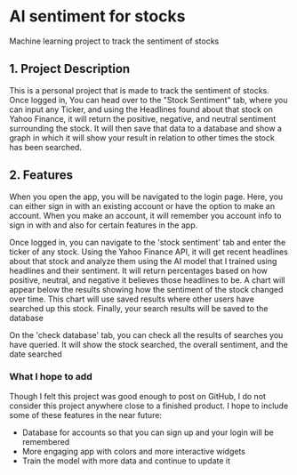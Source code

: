 # AI sentiment for stocks
Machine learning project to track the sentiment of stocks

## 1. Project Description
This is a personal project that is made to track the sentiment of stocks. Once logged in, 
You can head over to the "Stock Sentiment" tab, where you can input any Ticker, and using
the Headlines found about that stock on Yahoo Finance, it will return the positive, negative, 
and neutral sentiment surrounding the stock. It will then save that data to a database and 
show a graph in which it will show your result in relation to other times the stock has been 
searched.

## 2. Features
When you open the app, you will be navigated to the login page. Here, you can either sign in with an existing account
or have the option to make an account. When you make an account, it will remember you account info to sign in with and also for
certain features in the app. 

Once logged in, you can navigate to the 'stock sentiment' tab and enter the ticker of any stock. Using the Yahoo Finance API, it will get recent headlines about that 
stock and analyze them using the AI model that I trained using headlines and their sentiment. It will return percentages based on how positive, neutral, and negative
it believes those headlines to be. A chart will appear below the results showing how the sentiment of the stock changed over time. This chart will use saved results where other users have
searched up this stock. Finally, your search results will be saved to the database

On the 'check database' tab, you can check all the results of searches you have queried. It will show the stock searched, the overall sentiment, and the date searched


### What I hope to add
Though I felt this project was good enough to post on GitHub, I do not consider this project 
anywhere close to a finished product. I hope to include some of these features in the near future:

* Database for accounts so that you can sign up and your login will be remembered
* More engaging app with colors and more interactive widgets
* Train the model with more data and continue to update it
